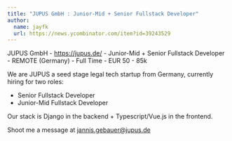 ```yaml
---
title: "JUPUS GmbH : Junior-Mid + Senior Fullstack Developer"
author:
  name: jayfk
  url: https://news.ycombinator.com/item?id=39243529
---
```

JUPUS GmbH - <a href="https:&#x2F;&#x2F;jupus.de&#x2F;" rel="nofollow">https:&#x2F;&#x2F;jupus.de&#x2F;</a> - Junior-Mid + Senior Fullstack Developer - REMOTE (Germany) - Full Time - EUR 50 - 85k

We are JUPUS a seed stage legal tech startup from Germany, currently hiring for two roles:
- Senior Fullstack Developer
- Junior-Mid Fullstack Developer

Our stack is Django in the backend + Typescript&#x2F;Vue.js in the frontend.

Shoot me a message at jannis.gebauer@jupus.de
